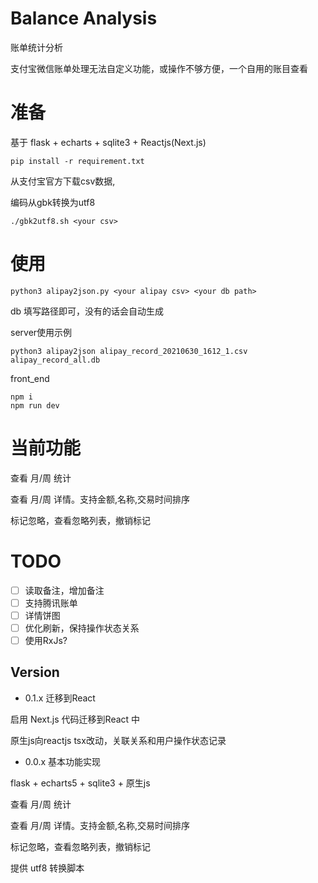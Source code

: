 # Balance Analysis

账单统计分析

支付宝微信账单处理无法自定义功能，或操作不够方便，一个自用的账目查看

# 准备

基于 flask + echarts + sqlite3 + Reactjs(Next.js)

`pip install -r requirement.txt`

从支付宝官方下载csv数据,

编码从gbk转换为utf8

`./gbk2utf8.sh <your csv>`


# 使用

`python3 alipay2json.py <your alipay csv> <your db path>`

db 填写路径即可，没有的话会自动生成

server使用示例

```
python3 alipay2json alipay_record_20210630_1612_1.csv alipay_record_all.db
```

front_end

```
npm i
npm run dev
```

# 当前功能

查看 月/周 统计

查看 月/周 详情。支持金额,名称,交易时间排序

标记忽略，查看忽略列表，撤销标记
# TODO

- [ ] 读取备注，增加备注
- [ ] 支持腾讯账单
- [ ] 详情饼图 
- [ ] 优化刷新，保持操作状态关系
- [ ] 使用RxJs?

## Version

* 0.1.x 迁移到React

启用 Next.js 代码迁移到React 中

原生js向reactjs tsx改动，关联关系和用户操作状态记录

* 0.0.x 基本功能实现

flask + echarts5 + sqlite3 + 原生js

查看 月/周 统计

查看 月/周 详情。支持金额,名称,交易时间排序

标记忽略，查看忽略列表，撤销标记

提供 utf8 转换脚本
